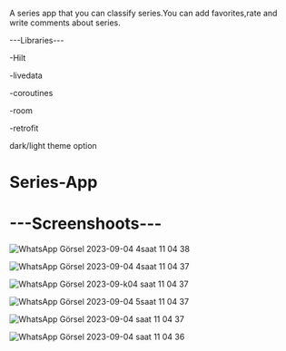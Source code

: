 A series app that you can classify series.You can add favorites,rate and write comments about series.




---Libraries--- 

-Hilt


-livedata

-coroutines

-room

-retrofit

dark/light theme option


# Series-App




# ---Screenshoots---




![WhatsApp Görsel 2023-09-04 4saat 11 04 38](https://github.com/halilben22/Series-App/assets/109038096/f52b187d-4ba2-4020-900d-c9d9df81a8dd )

![WhatsApp Görsel 2023-09-04 4saat 11 04 37](https://github.com/halilben22/Series-App/assets/109038096/3dd25253-edfe-490f-a89f-d47d014dfb45)

![WhatsApp Görsel 2023-09-k04 saat 11 04 37](https://github.com/halilben22/Series-App/assets/109038096/dd6542ce-d2e2-419c-89dc-c326bee46881)

![WhatsApp Görsel 2023-09-04 5saat 11 04 37](https://github.com/halilben22/Series-App/assets/109038096/3bcc3ce0-64b7-4efb-a83d-9a93ea8ebcd0)

![WhatsApp Görsel 2023-09-04 saat 11 04 37](https://github.com/halilben22/Series-App/assets/109038096/131f39a6-ee8e-4203-8bea-c2339b779553)

![WhatsApp Görsel 2023-09-04 saat 11 04 36](https://github.com/halilben22/Series-App/assets/109038096/f769e959-ee07-4573-9ca5-0564f4b245c4)

